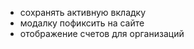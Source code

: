 - сохранять активную вкладку
- модалку пофиксить на сайте
- отображение счетов для организаций







